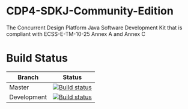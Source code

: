 # CDP4-SDKJ-Community-Edition

The Concurrent Design Platform Java Software Development Kit that is compliant with ECSS-E-TM-10-25 Annex A and Annex C 

# Build Status

| Branch | Status |
|--------|--------|
| Master | [![Build status](https://ci.appveyor.com/api/projects/status/23h25xv5jr319eh4/branch/master?svg=true)](https://ci.appveyor.com/project/alexatrhea/cdp4-sdkj-community-edition/branch/master) |
| Development | [![Build status](https://ci.appveyor.com/api/projects/status/23h25xv5jr319eh4/branch/development?svg=true)](https://ci.appveyor.com/project/alexatrhea/cdp4-sdkj-community-edition/branch/development) |
